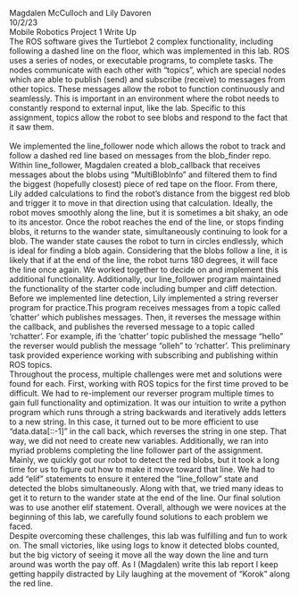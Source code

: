 Magdalen McCulloch and Lily Davoren\
10/2/23\
Mobile Robotics Project 1 Write Up\
	The ROS software gives the Turtlebot 2 complex functionality, including following a dashed line on the floor, which was implemented in this lab. ROS uses a series of nodes, or executable programs, to complete tasks. The nodes communicate with each other with “topics”, which are special nodes which are able to publish (send) and subscribe (receive) to messages from other topics. These messages allow the robot to function continuously and seamlessly. This is important in an environment where the robot needs to constantly respond to external input, like the lab. Specific to this assignment, topics allow the robot to see blobs and respond to the fact that it saw them.<br>\
	We implemented the line_follower node which allows the robot to track and follow a dashed red line based on messages from the blob_finder repo. Within line_follower, Magdalen created a blob_callback that receives messages about the blobs using “MultiBlobInfo” and filtered them to find the biggest (hopefully closest) piece of red tape on the floor. From there, Lily added calculations to find the robot’s distance from the biggest red blob and trigger it to move in that direction using that calculation. Ideally, the robot moves smoothly along the line, but it is sometimes a bit shaky,  an ode to its ancestor. Once the robot reaches the end of the line, or stops finding blobs, it returns to the wander state, simultaneously continuing to look for a blob. The wander state causes the robot to turn in circles endlessly, which is ideal for finding a blob again. Considering that the blobs follow a line, it is likely that if at the end of the line, the robot turns 180 degrees, it will face the line once again. We worked together to decide on and implement this additional functionality. Additionally, our line_follower program maintained the functionality of the starter code including bumper and cliff detection.\
	Before we implemented line detection, Lily implemented a string reverser program for practice.This program receives messages from a topic called ‘chatter’ which publishes messages. Then, it reverses the message within the callback, and publishes the reversed message to a topic called ‘rchatter’. For example, ifi the ‘chatter’ topic published the message “hello” the reverser would publish the message “olleh” to ‘rchatter’. This preliminary task provided experience working with subscribing and publishing within ROS topics.\
	Throughout the process, multiple challenges were met and solutions were found for each. First, working with ROS topics for the first time proved to be difficult. We had to re-implement our reverser program multiple times to gain full functionality and optimization. It was our intuition to write a python program which runs through a string backwards and iteratively adds letters to a new string. In this case, it turned out to be more efficient to use “data.data[::-1]” in the call back, which reverses the string in one step. That way, we did not need to create new variables. Additionally, we ran into myriad problems completing the line follower part of the assignment. Mainly, we quickly got our robot to detect the red blobs, but it took a long time for us to figure out how to make it move toward that line. We had to add “elif” statements to ensure it entered the “line_follow” state and detected the blobs simultaneously. Along with that, we tried many ideas to get it to return to the wander state at the end of the line. Our final solution was to use another elif statement. Overall, although we were novices at the beginning of this lab, we carefully found solutions to each problem we faced.\
	Despite overcoming these challenges, this lab was fulfilling and fun to work on. The small victories, like using logs to know it detected blobs counted, but the big victory of seeing it move all the way down the line and turn around was worth the pay off. As I (Magdalen) write this lab report I keep getting happily distracted by Lily laughing at the movement of “Korok” along the red line. 


